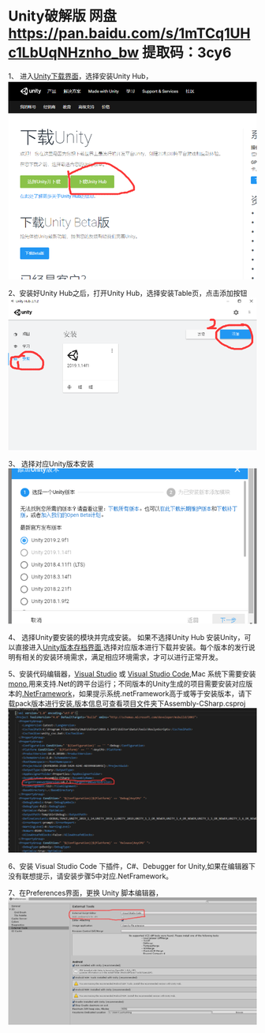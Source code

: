 
# Unity破解版 网盘 https://pan.baidu.com/s/1mTCq1UHc1LbUqNHznho_bw  提取码：3cy6

1、 进入[Unity下载界面](https://unity3d.com/cn/get-unity/download)，选择安装Unity Hub，![img1](images/UnityInstall/ChooseUnityHub.png)

2、安装好Unity Hub之后，打开Unity Hub，选择安装Table页，点击添加按钮![img2](images/UnityInstall/UnityHubInstallPage.png)

3、 选择对应Unity版本安装![img2](images/UnityInstall/ChooseUnityVersion.png)

4、 选择Unity要安装的模块并完成安装。
    如果不选择Unity Hub 安装Unity，可以直接进入[Unity版本存档界面](https://unity3d.com/cn/get-unity/download/archive),选择对应版本进行下载并安装。每个版本的发行说明有相关的安装环境需求，满足相应环境需求，才可以进行正常开发。

5、安装代码编辑器，[Visual Studio](https://visualstudio.microsoft.com/zh-hans/vs/community/) 或 [Visual Studio Code](https://code.visualstudio.com/),Mac 系统下需要安装[mono](https://www.mono-project.com/),用来支持.Net的跨平台运行；不同版本的Unity生成的项目需要安装对应版本的[.NetFramework](https://dotnet.microsoft.com/download/dotnet-framework)，如果提示系统.netFramework高于或等于安装版本，请下载pack版本进行安装,版本信息可查看项目文件夹下Assembly-CSharp.csproj![文件的配置](images/UnityInstall/dotNetFrameworkVersion.png)

6、安装 Visual Studio Code 下插件，C#、Debugger for Unity,如果在编辑器下没有联想提示，请安装步骤5中对应.NetFramework。

7、在Preferences界面，更换 Unity 脚本编辑器，![img3](images/UnityInstall/UnityChangeScriptEditor.png)